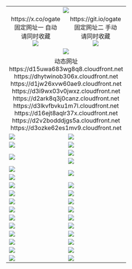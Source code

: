 ﻿<table>
  <tr><td colspan=2 align=center><img src="https://d3ozke62es1mv9.cloudfront.net/Up/oGate.jpg" /></td></tr>
  <tr>
    <td align=center>https://x.co/ogate<br>固定网址一 自动<br>请同时收藏<br><img src="https://d3ozke62es1mv9.cloudfront.net/Up/0WMGD1.png" /></td>
    <td align=center>https://git.io/ogate<br>固定网址二 手动<br>请同时收藏<br><img src="https://d3ozke62es1mv9.cloudfront.net/Up/0WMGD2.png" /></td>
  </tr>
  <tr>
    <td colspan=2 align=center><a href="https://d3ozke62es1mv9.cloudfront.net/ogUP.aspx?name=0ogate.apk&from=github" target="_blank"><img src="https://d3ozke62es1mv9.cloudfront.net/Up/0ogate.jpg" /></a></td>
  </tr>
  <tr><td colspan=2 align=center>动态网址
<br>https://d15uwa683wg8q8.cloudfront.net
<br>https://dhytwinob306x.cloudfront.net
<br>https://d1jw26xvw60ae9.cloudfront.net
<br>https://d3i9wx03v0jwxz.cloudfront.net
<br>https://d2ark8q3j0canz.cloudfront.net
<br>https://d3lkvfbvku1m7l.cloudfront.net
<br>https://d16ejt8aqlr37x.cloudfront.net
<br>https://d2v2bodddjgs5a.cloudfront.net
<br>https://d3ozke62es1mv9.cloudfront.net
    </td>
  </tr>
  <tr>
    <td><a href="https://d3ozke62es1mv9.cloudfront.net/oNote.aspx?id=oGate&from=github" target="_blank"><img src="https://d3ozke62es1mv9.cloudfront.net/Up/0WCYQ.jpg" /></a></td>
    <td><a href="https://d3ozke62es1mv9.cloudfront.net/oNote.aspx?id=oNote&from=github" target="_blank"><img src="https://d3ozke62es1mv9.cloudfront.net/Up/0WZBM0.jpg" /></a></td>
  </tr>
  <tr>
    <td><a href="https://d3ozke62es1mv9.cloudfront.net/ogDY.aspx?from=github" target="_blank"><img src="https://d3ozke62es1mv9.cloudfront.net/Up/DY.jpg"/></a></td>
    <td><a href="https://d3ozke62es1mv9.cloudfront.net/ogST.aspx?from=github" target="_blank"><img src="https://d3ozke62es1mv9.cloudfront.net/Up/ST.jpg"/></a></td>
  </tr>
  <tr>
    <td rowspan=2><a href="https://d3ozke62es1mv9.cloudfront.net/ogUP.aspx?name=WJ.mp4&from=github" target="_blank"><img src="https://d3ozke62es1mv9.cloudfront.net/Up/WJ.jpg" /></a></td>
    <td><a href="https://d3ozke62es1mv9.cloudfront.net/ogUP.aspx?name=DKC.mp4&count=17&from=github" target="_blank"><img src="https://d3ozke62es1mv9.cloudfront.net/Up/DKC.jpg" /></a></td> 
  </tr>
  <tr>
    <td><a href="https://d3ozke62es1mv9.cloudfront.net/ogUP.aspx?name=LRWS.mp4&count=6B:13,5A:10,5B:35,4A:14,4B:19,3A:10,3B:26,2A:16,2B:21,1A:23,1B:29&from=github" target="_blank"><img src="https://d3ozke62es1mv9.cloudfront.net/Up/LRWS.jpg" /></a></td>
  </tr>
  <tr>
    <td><a href="https://d3ozke62es1mv9.cloudfront.net/ogUP.aspx?name=JQR.mp4&count=2&from=github" target="_blank"><img src="https://d3ozke62es1mv9.cloudfront.net/Up/JQR.jpg" /></a></td>   
    <td rowspan=2><a href="https://d3ozke62es1mv9.cloudfront.net/ogUP.aspx?name=JP.mp4&count=9&from=github" target="_blank"><img src="https://d3ozke62es1mv9.cloudfront.net/Up/JP.jpg" /></td>
  </tr>
  <tr>
    <td><a href="https://d3ozke62es1mv9.cloudfront.net/ogUP.aspx?name=ZSJ.mp4&count=16&from=github" target="_blank"><img src="https://d3ozke62es1mv9.cloudfront.net/Up/ZSJ.jpg" /></a></td>
  </tr>
  <tr>
    <td><a href="https://d3ozke62es1mv9.cloudfront.net/ogUP.aspx?name=SSZJ.mp4&count=7&current=2&from=github" target="_blank"><img src="https://d3ozke62es1mv9.cloudfront.net/Up/SSZJ.jpg" /></a></td>
    <td><a href="https://d3ozke62es1mv9.cloudfront.net/ogUP.aspx?name=WH.mp4&from=github" target="_blank"><img src="https://d3ozke62es1mv9.cloudfront.net/Up/WH.jpg" /></a></td>
  </tr>
  <tr>
    <td><a href="https://d3ozke62es1mv9.cloudfront.net/ogUP.aspx?name=DWHM.mp4&from=github" target="_blank"><img src="https://d3ozke62es1mv9.cloudfront.net/Up/DWHM.jpg" /></a></td>
    <td><a href="https://d3ozke62es1mv9.cloudfront.net/ogUP.aspx?name=XTFY.mp4&count=24&from=github" target="_blank"><img src="https://d3ozke62es1mv9.cloudfront.net/Up/XTFY.jpg" /></a></td>
  </tr>
  <tr>
    <td><a href="https://d3ozke62es1mv9.cloudfront.net/ogUP.aspx?name=4SQQ.mp4&count=06:4,05:20&current=06:4&from=github" target="_blank"><img src="https://d3ozke62es1mv9.cloudfront.net/Up/4SQQ0.jpg" /></a></td>
    <td><a href="https://d3ozke62es1mv9.cloudfront.net/ogUP.aspx?name=4SHQ.mp4&count=06:3,05:29&current=06:3&from=github" target="_blank"><img src="https://d3ozke62es1mv9.cloudfront.net/Up/4SHQ0.jpg" /></a></td>
  </tr>
  <tr>
    <td><a href="https://d3ozke62es1mv9.cloudfront.net/ogUP.aspx?name=4SZG.mp4&count=06:2,05:22,04:22&current=06:1&from=github" target="_blank"><img src="https://d3ozke62es1mv9.cloudfront.net/Up/4SZG0.jpg" /></a></td>
    <td><a href="https://d3ozke62es1mv9.cloudfront.net/ogUP.aspx?name=4SDJ.mp4&count=06:2,05:48,04:52&current=06:1&from=github" target="_blank"><img src="https://d3ozke62es1mv9.cloudfront.net/Up/4SDJ0.jpg" /></a></td>
  </tr>
  <tr>
    <td><a href="https://d3ozke62es1mv9.cloudfront.net/onUP.aspx?name=https://x.co/dtw99&from=github" target="_blank"><img src="https://d3ozke62es1mv9.cloudfront.net/Up/0DTW.jpg"/></a></td>
    <td><a href="https://d3ozke62es1mv9.cloudfront.net/onUP.aspx?name=https://d2tyo2h9ydw5hf.cloudfront.net/acenter/&from=github" target="_blank"><img src="https://d3ozke62es1mv9.cloudfront.net/Up/0TDW.jpg" /></a></td>
  </tr>
  <tr>
    <td><a href="https://d3ozke62es1mv9.cloudfront.net/onUP.aspx?name=https://d2r8g7swm7yriq.cloudfront.net/gb/nsc413.htm&from=github" target="_blank"><img src="https://d3ozke62es1mv9.cloudfront.net/Up/0DJY.jpg" /></a></td>
    <td><a href="https://d3ozke62es1mv9.cloudfront.net/onUP.aspx?name=https://dgyo0jey7vwa5.cloudfront.net/xtr/gb/prog204.html&from=github" target="_blank"><img src="https://d3ozke62es1mv9.cloudfront.net/Up/0XTR.jpg" /></a></td>
  </tr>
  <tr>
    <td><a href="https://d3ozke62es1mv9.cloudfront.net/onUP.aspx?name=https://d1o6sqws00r7ay.cloudfront.net&from=github" target="_blank"><img src="https://d3ozke62es1mv9.cloudfront.net/Up/0MHW.jpg" /></a></td>
    <td><a href="https://d3ozke62es1mv9.cloudfront.net/onUP.aspx?name=https://d38z1xzg5vtneh.cloudfront.net&from=github" target="_blank"><img src="https://d3ozke62es1mv9.cloudfront.net/Up/0ZJW.jpg" /></a></td>
  </tr>
  <tr>
    <td><a href="https://d3ozke62es1mv9.cloudfront.net/ogUP.aspx?name=FG.zip&from=github" target="_blank"><img src="https://d3ozke62es1mv9.cloudfront.net/Up/FG.jpg" /></a></td>
    <td><a href="https://d3ozke62es1mv9.cloudfront.net/ogUP.aspx?name=FGA.apk&from=github" target="_blank"><img src="https://d3ozke62es1mv9.cloudfront.net/Up/FGA.jpg" /></a></td>
  </tr>
  <tr>
    <td><a href="https://d3ozke62es1mv9.cloudfront.net/ogUP.aspx?name=U.zip&from=github" target="_blank"><img src="https://d3ozke62es1mv9.cloudfront.net/Up/U.jpg" /></a></td>
    <td><a href="https://d3ozke62es1mv9.cloudfront.net/ogUP.aspx?name=UA.apk&from=github" target="_blank"><img src="https://d3ozke62es1mv9.cloudfront.net/Up/UA.jpg" /></a></td>
  </tr>
  <tr>
    <td><a href="https://d3ozke62es1mv9.cloudfront.net/ogUP.aspx?name=0iPPOTV.zip&from=github" target="_blank"><img src="https://d3ozke62es1mv9.cloudfront.net/Up/0iPPOTV.jpg" /></a></td>
    <td><a href="https://d3ozke62es1mv9.cloudfront.net/ogUP.aspx?name=0iNTD.apk&from=github" target="_blank"><img src="https://d3ozke62es1mv9.cloudfront.net/Up/0iNTD.jpg" /></a></td>
  </tr>
</table>

